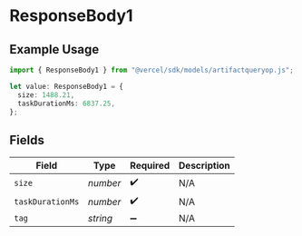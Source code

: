 # ResponseBody1

## Example Usage

```typescript
import { ResponseBody1 } from "@vercel/sdk/models/artifactqueryop.js";

let value: ResponseBody1 = {
  size: 1488.21,
  taskDurationMs: 6837.25,
};
```

## Fields

| Field              | Type               | Required           | Description        |
| ------------------ | ------------------ | ------------------ | ------------------ |
| `size`             | *number*           | :heavy_check_mark: | N/A                |
| `taskDurationMs`   | *number*           | :heavy_check_mark: | N/A                |
| `tag`              | *string*           | :heavy_minus_sign: | N/A                |